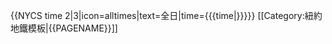 {{NYCS time 2|3|icon=alltimes|text=全日|time={{{time|}}}}}<noinclude>
[[Category:紐約地鐵模板|{{PAGENAME}}]]
</noinclude>